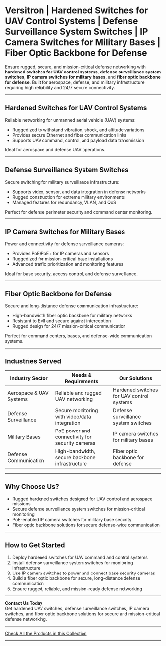 # Versitron | Hardened Switches for UAV Control Systems | Defense Surveillance System Switches | IP Camera Switches for Military Bases | Fiber Optic Backbone for Defense

Ensure rugged, secure, and mission-critical defense networking with **hardened switches for UAV control systems**, **defense surveillance system switches**, **IP camera switches for military bases**, and **fiber optic backbone for defense**. Built for aerospace, defense, and military infrastructure requiring high reliability and 24/7 secure connectivity.

---

## Hardened Switches for UAV Control Systems

Reliable networking for unmanned aerial vehicle (UAV) systems:

- Ruggedized to withstand vibration, shock, and altitude variations  
- Provides secure Ethernet and fiber communication links  
- Supports UAV command, control, and payload data transmission  

Ideal for aerospace and defense UAV operations.

---

## Defense Surveillance System Switches

Secure switching for military surveillance infrastructure:

- Supports video, sensor, and data integration in defense networks  
- Rugged construction for extreme military environments  
- Managed features for redundancy, VLAN, and QoS  

Perfect for defense perimeter security and command center monitoring.

---

## IP Camera Switches for Military Bases

Power and connectivity for defense surveillance cameras:

- Provides PoE/PoE+ for IP cameras and sensors  
- Ruggedized for mission-critical base installations  
- Advanced traffic prioritization and monitoring features  

Ideal for base security, access control, and defense surveillance.

---

## Fiber Optic Backbone for Defense

Secure and long-distance defense communication infrastructure:

- High-bandwidth fiber optic backbone for military networks  
- Resistant to EMI and secure against interception  
- Rugged design for 24/7 mission-critical communication  

Perfect for command centers, bases, and defense-wide communication systems.

---

## Industries Served

| Industry Sector             | Needs & Requirements                              | Our Solutions                                |
|-----------------------------|---------------------------------------------------|---------------------------------------------|
| Aerospace & UAV Systems     | Reliable and rugged UAV networking                | Hardened switches for UAV control systems    |
| Defense Surveillance        | Secure monitoring with video/data integration     | Defense surveillance system switches         |
| Military Bases              | PoE power and connectivity for security cameras   | IP camera switches for military bases        |
| Defense Communication       | High-bandwidth, secure backbone infrastructure    | Fiber optic backbone for defense             |

---

## Why Choose Us?

- Rugged hardened switches designed for UAV control and aerospace missions  
- Secure defense surveillance system switches for mission-critical monitoring  
- PoE-enabled IP camera switches for military base security  
- Fiber optic backbone solutions for secure defense-wide communication  

---

## How to Get Started

1. Deploy hardened switches for UAV command and control systems  
2. Install defense surveillance system switches for monitoring infrastructure  
3. Use IP camera switches to power and connect base security cameras  
4. Build a fiber optic backbone for secure, long-distance defense communication  
5. Ensure rugged, reliable, and mission-ready defense networking  

---

**Contact Us Today**  
Get hardened UAV switches, defense surveillance switches, IP camera switches, and fiber optic backbone solutions for secure and mission-critical defense networking.

---

[Check All the Products in this Collection](https://www.versitron.com/collections/fiber-optic-network-switches)

---
